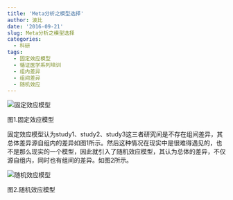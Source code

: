 ```yaml
---
title: 'Meta分析之模型选择'
author: 波比
date: '2016-09-21'
slug: Meta分析之模型选择
categories:
  - 科研
tags:
  - 固定效应模型
  - 循证医学系列培训
  - 组内差异
  - 组间差异
  - 随机效应
---
```


![固定效应模型](http://www.tanboyu.com/wp-content/uploads/2016/09/幻灯片29.png)

图1.固定效应模型

固定效应模型认为study1、study2、study3这三者研究间是不存在组间差异，其总体差异源自组内的差异如图1所示。然后这种情况在现实中是很难得遇见的，也不是那么现实的一个模型，因此就引入了随机效应模型，其认为总体的差异，不仅源自组内，同时也有组间的差异。如图2所示。 

![随机效应模型](http://www.tanboyu.com/wp-content/uploads/2016/09/幻灯片30.png)

图2.随机效应模型